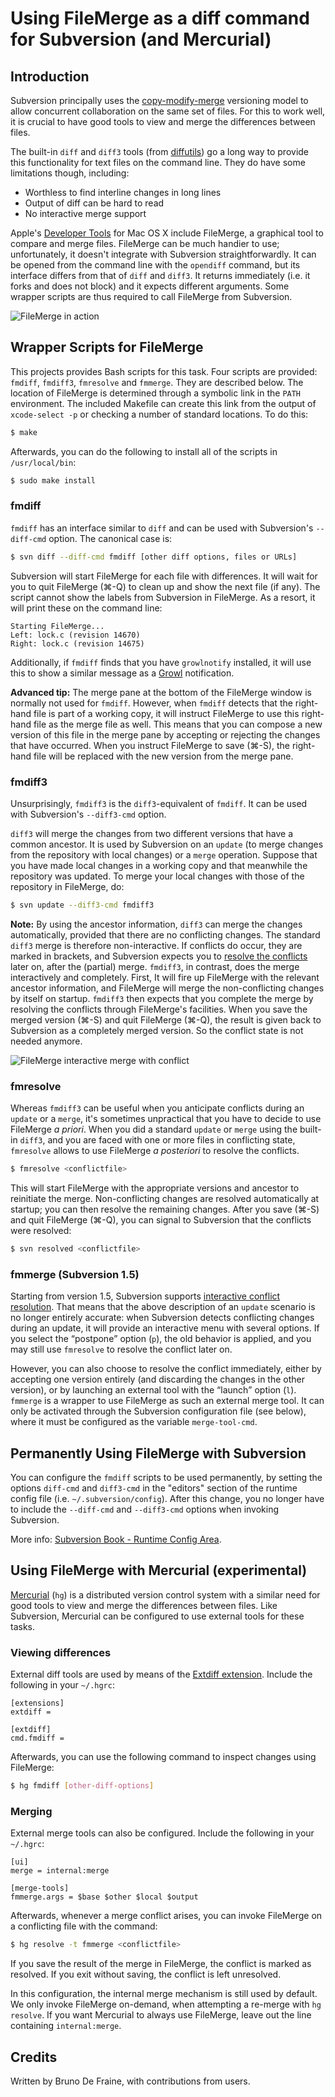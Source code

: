 # Using FileMerge as a diff command for Subversion (and Mercurial)

## Introduction

Subversion principally uses the [copy-modify-merge](http://svnbook.red-bean.com/en/1.5/svn.basic.vsn-models.html#svn.basic.vsn-models.copy-merge) versioning model to allow concurrent collaboration on the same set of files. For this to work well, it is crucial to have good tools to view and merge the differences between files.

The built-in `diff` and `diff3` tools (from [diffutils](http://www.gnu.org/software/diffutils/diffutils.html)) go a long way to provide this functionality for text files on the command line. They do have some limitations though, including:

*   Worthless to find interline changes in long lines
*   Output of diff can be hard to read
*   No interactive merge support

Apple's [Developer Tools](http://developer.apple.com/technology/) for Mac OS X include FileMerge, a graphical tool to compare and merge files. FileMerge can be much handier to use; unfortunately, it doesn't integrate with Subversion straightforwardly. It can be opened from the command line with the `opendiff` command, but its interface differs from that of `diff` and `diff3`. It returns immediately (i.e. it forks and does not block) and it expects different arguments. Some wrapper scripts are thus required to call FileMerge from Subversion.

![FileMerge in action](doc/images/filemerge.gif "FileMerge in action")

## Wrapper Scripts for FileMerge

This projects provides Bash scripts for this task. Four scripts are provided: `fmdiff`, `fmdiff3`, `fmresolve` and `fmmerge`. They are described below. The location of FileMerge is determined through a symbolic link in the `PATH` environment. The included Makefile can create this link from the output of `xcode-select -p` or checking a number of standard locations. To do this:

```bash
$ make
```

Afterwards, you can do the following to install all of the scripts in `/usr/local/bin`:

```bash
$ sudo make install
```

### fmdiff

`fmdiff` has an interface similar to `diff` and can be used with Subversion's `--diff-cmd` option. The canonical case is:

```bash
$ svn diff --diff-cmd fmdiff [other diff options, files or URLs]
```

Subversion will start FileMerge for each file with differences. It will wait for you to quit FileMerge (⌘-Q) to clean up and show the next file (if any). The script cannot show the labels from Subversion in FileMerge. As a resort, it will print these on the command line:

```
Starting FileMerge...
Left: lock.c (revision 14670)
Right: lock.c (revision 14675)
```

Additionally, if `fmdiff` finds that you have `growlnotify` installed, it will use this to show a similar message as a [Growl](http://growl.info/) notification.

**Advanced tip:** The merge pane at the bottom of the FileMerge window is normally not used for `fmdiff`. However, when `fmdiff` detects that the right-hand file is part of a working copy, it will instruct FileMerge to use this right-hand file as the merge file as well. This means that you can compose a new version of this file in the merge pane by accepting or rejecting the changes that have occurred. When you instruct FileMerge to save (⌘-S), the right-hand file will be replaced with the new version from the merge pane.

### fmdiff3

Unsurprisingly, `fmdiff3` is the `diff3`-equivalent of `fmdiff`. It can be used with Subversion's `--diff3-cmd` option.

`diff3` will merge the changes from two different versions that have a common ancestor. It is used by Subversion on an `update` (to merge changes from the repository with local changes) or a `merge` operation. Suppose that you have made local changes in a working copy and that meanwhile the repository was updated. To merge your local changes with those of the repository in FileMerge, do:

```bash
$ svn update --diff3-cmd fmdiff3
```

**Note:** By using the ancestor information, `diff3` can merge the changes automatically, provided that there are no conflicting changes. The standard `diff3` merge is therefore non-interactive. If conflicts do occur, they are marked in brackets, and Subversion expects you to [resolve the conflicts](http://svnbook.red-bean.com/en/1.5/svn.tour.cycle.html#svn.tour.cycle.resolve) later on, after the (partial) merge. `fmdiff3`, in contrast, does the merge interactively and completely. First, It will fire up FileMerge with the relevant ancestor information, and FileMerge will merge the non-conflicting changes by itself on startup. `fmdiff3` then expects that you complete the merge by resolving the conflicts through FileMerge's facilities. When you save the merged version (⌘-S) and quit FileMerge (⌘-Q), the result is given back to Subversion as a completely merged version. So the conflict state is not needed anymore.

![FileMerge interactive merge with conflict](doc/images/filemerge_conflict.gif "FileMerge interactive merge with conflict")

### fmresolve

Whereas `fmdiff3` can be useful when you anticipate conflicts during an `update` or a `merge`, it's sometimes unpractical that you have to decide to use FileMerge _a priori_. When you did a standard `update` or `merge` using the built-in `diff3`, and you are faced with one or more files in conflicting state, `fmresolve` allows to use FileMerge _a posteriori_ to resolve the conflicts.

```bash
$ fmresolve <conflictfile>
```

This will start FileMerge with the appropriate versions and ancestor to reinitiate the merge. Non-conflicting changes are resolved automatically at startup; you can then resolve the remaining changes. After you save (⌘-S) and quit FileMerge (⌘-Q), you can signal to Subversion that the conflicts were resolved:

```bash
$ svn resolved <conflictfile>
```

### fmmerge (Subversion 1.5)

Starting from version 1.5, Subversion supports [interactive conflict resolution](http://svnbook.red-bean.com/en/1.5/svn.tour.cycle.html#svn.tour.cycle.resolve). That means that the above description of an `update` scenario is no longer entirely accurate: when Subversion detects conflicting changes during an update, it will provide an interactive menu with several options. If you select the <q>postpone</q> option (`p`), the old behavior is applied, and you may still use `fmresolve` to resolve the conflict later on.

However, you can also choose to resolve the conflict immediately, either by accepting one version entirely (and discarding the changes in the other version), or by launching an external tool with the <q>launch</q> option (`l`). `fmmerge` is a wrapper to use FileMerge as such an external merge tool. It can only be activated through the Subversion configuration file (see below), where it must be configured as the variable `merge-tool-cmd`.

## Permanently Using FileMerge with Subversion

You can configure the `fmdiff` scripts to be used permanently, by setting the options `diff-cmd` and `diff3-cmd` in the "editors" section of the runtime config file (i.e. `~/.subversion/config`). After this change, you no longer have to include the `--diff-cmd` and `--diff3-cmd` options when invoking Subversion.

More info: [Subversion Book - Runtime Config Area](http://svnbook.red-bean.com/en/1.5/svn.advanced.confarea.html#svn.advanced.confarea.opts.config).

## Using FileMerge with Mercurial (experimental)

[Mercurial](http://mercurial.selenic.com/) (`hg`) is a distributed version control system with a similar need for good tools to view and merge the differences between files. Like Subversion, Mercurial can be configured to use external tools for these tasks.

### Viewing differences

External diff tools are used by means of the [Extdiff extension](http://mercurial.selenic.com/wiki/ExtdiffExtension). Include the following in your `~/.hgrc`:

```
[extensions]
extdiff =

[extdiff]
cmd.fmdiff =
```

Afterwards, you can use the following command to inspect changes using FileMerge:

```bash
$ hg fmdiff [other-diff-options]
```

### Merging

External merge tools can also be configured. Include the following in your `~/.hgrc`:

```
[ui]
merge = internal:merge

[merge-tools]
fmmerge.args = $base $other $local $output
```

Afterwards, whenever a merge conflict arises, you can invoke FileMerge on a conflicting file with the command:

```bash
$ hg resolve -t fmmerge <conflictfile>
```

If you save the result of the merge in FileMerge, the conflict is marked as resolved. If you exit without saving, the conflict is left unresolved.

In this configuration, the internal merge mechanism is still used by default. We only invoke FileMerge on-demand, when attempting a re-merge with `hg resolve`. If you want Mercurial to always use FileMerge, leave out the line containing `internal:merge`.

## Credits

Written by Bruno De Fraine, with contributions from users.
